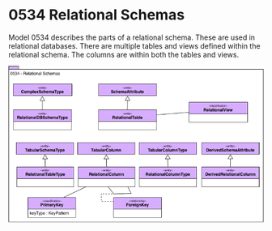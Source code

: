 <!-- SPDX-License-Identifier: CC-BY-4.0 -->
<!-- Copyright Contributors to the ODPi Egeria project. -->

# 0534 Relational Schemas

Model 0534
describes the parts of a relational schema.
These are used in relational databases.
There are multiple tables and views defined within the relational schema.
The columns are within both the tables and views.

![UML](0534-Relational-Schemas.png)